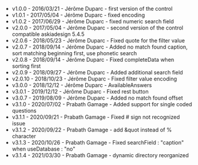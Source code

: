* v1.0.0 - 2016/03/21 - Jérôme Duparc - first version of the control
* v1.0.1 - 2017/05/04 - Jérôme Duparc - fixed encoding
* v1.0.2 - 2017/06/29 - Jérôme Duparc - fixed numeric search field
* v2.0.0 - 2017/05/04 - Jérôme Duparc - second version of the control compatible askiadesign 5.4.5
* v2.0.6 - 2018/05/23 - Jérôme Duparc - Fixed quote for the filter value
* v2.0.7 - 2018/09/14 - Jérôme Duparc - Added no match found caption, sort matching beginning first, use phonetic search
* v2.0.8 - 2018/09/14 - Jérôme Duparc - Fixed completeData when sorting first
* v2.0.9 - 2018/09/27 - Jérôme Duparc - Added additional search field
* v2.0.10 - 2018/10/23 - Jérôme Duparc - Fixed filter value encoding
* v3.0.0 - 2018/12/12 - Jérôme Duparc - AvailableAnswers
* v3.0.1 - 2019/12/12 - Jérôme Duparc - Fixed rest button
* v3.0.7 - 2019/08/09 - Jérôme Duparc - Added no match found offset
* v3.1.0 - 2020/07/02 - Prabath Gamage - Added support for single coded questions
* v3.1.1 - 2020/09/21 - Prabath Gamage - Fixed # sign not recognized issue
* v3.1.2 - 2020/09/22 - Prabath Gamage - add &quot instead of % character
* v3.1.3 - 2020/10/26 - Prabath Gamage - Fixed searchField : "caption" when useDatabase : "no"
* v3.1.4 - 2021/03/30 - Prabath Gamage - dynamic directory reorganized 
